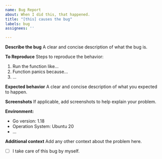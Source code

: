 ```yaml
---
name: Bug Report
about: When I did this, that happened.
title: "[this] causes the bug"
labels: bug
assignees: ''

---
```


**Describe the bug**
A clear and concise description of what the bug is.

**To Reproduce**
Steps to reproduce the behavior:
1. Run the function like...
2. Function panics because...
3. ...

**Expected behavior**
A clear and concise description of what you expected to happen.

**Screenshots**
If applicable, add screenshots to help explain your problem.

**Environment:**
 - Go version: 1.18
 - Operation System: Ubuntu 20
 - ...

**Additional context**
Add any other context about the problem here.

- [ ] I take care of this bug by myself.

<!-- Put an 'X' character inside the box if you want to debug this one by yourself -->
<!-- Read CONTRIBUTING.md file to understand how to contribute -->